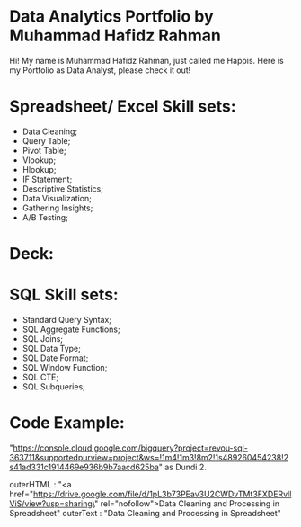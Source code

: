 # Data Analytics Portfolio by Muhammad Hafidz Rahman
Hi! My name is Muhammad Hafidz Rahman, just called me Happis. Here is my Portfolio as Data Analyst, please check it out!

# Spreadsheet/ Excel Skill sets:
* Data Cleaning;
* Query Table;
* Pivot Table;
* Vlookup;
* Hlookup;
* IF Statement;
* Descriptive Statistics;
* Data Visualization;
* Gathering Insights;
* A/B Testing;

# Deck:

# SQL Skill sets:
* Standard Query Syntax;
* SQL Aggregate Functions;
* SQL Joins;
* SQL Data Type;
* SQL Date Format;
* SQL Window Function;
* SQL CTE;
* SQL Subqueries;

# Code Example:
"https://console.cloud.google.com/bigquery?project=revou-sql-363711&supportedpurview=project&ws=!1m4!1m3!8m2!1s489260454238!2s41ad331c1914469e936b9b7aacd625ba" as Dundi
2. 

outerHTML
: 
"<a href=\"https://drive.google.com/file/d/1pL3b73PEav3U2CWDvTMt3FXDERvllViS/view?usp=sharing\" rel=\"nofollow\">Data Cleaning and Processing in Spreadsheet</a>"
outerText
: 
"Data Cleaning and Processing in Spreadsheet"
